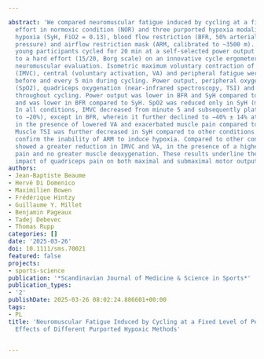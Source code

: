 ---
abstract: 'We compared neuromuscular fatigue induced by cycling at a fixed perceived
  effort in normoxic condition (NOR) and three purported hypoxia modalities: systemic
  hypoxia (SyH, FiO2 = 0.13), blood flow restriction (BFR, 50% arterial occlusion
  pressure) and airflow restriction mask (ARM, calibrated to ~3500 m). Seventeen healthy
  young participants cycled for 20 min at a self-selected power output corresponding
  to a hard effort (15/20, Borg scale) on an innovative cycle ergometer allowing immediate
  neuromuscular evaluation. Isometric maximum voluntary contraction of the knee extensors
  (IMVC), central (voluntary activation, VA) and peripheral fatigue were measured
  before and every 5 min during cycling. Power output, peripheral oxygen saturation
  (SpO2), quadriceps oxygenation (near-infrared spectroscopy, TSI) and pain were assessed
  throughout cycling. Power output was lower in BFR and SyH compared to NOR and ARM
  and was lower in BFR compared to SyH. SpO2 was reduced only in SyH (mean 77% ± 4%).
  In all conditions, IMVC decreased from minute 5 and subsequently plateaued (~−10%
  to −20%), except in BFR, wherein it further declined to −40% ± 14% at minute 20
  in the presence of lowered VA and exacerbated muscle pain compared to other conditions.
  Muscle TSI was further decreased in SyH compared to other conditions. Our results
  confirm the inability of ARM to induce hypoxia. Compared to other conditions, BFR
  showed a greater reduction in IMVC and VA, in the presence of a higher quadriceps
  pain and no greater muscle deoxygenation. These results underline the psychophysiological
  impact of quadriceps pain on both maximal and submaximal motor output.'
authors:
- Jean‐Baptiste Beaume
- Hervé Di Domenico
- Maximilien Bowen
- Frédérique Hintzy
- Guillaume Y. Millet
- Benjamin Pageaux
- Tadej Debevec
- Thomas Rupp
categories: []
date: '2025-03-26'
doi: 10.1111/sms.70021
featured: false
projects:
- sports-science
publication: '*Scandinavian Journal of Medicine & Science in Sports*'
publication_types:
- '2'
publishDate: 2025-03-26 08:02:24.886601+00:00
tags:
- PL
title: 'Neuromuscular Fatigue Induced by Cycling at a Fixed Level of Perceived Effort:
  Effects of Different Purported Hypoxic Methods'

---
